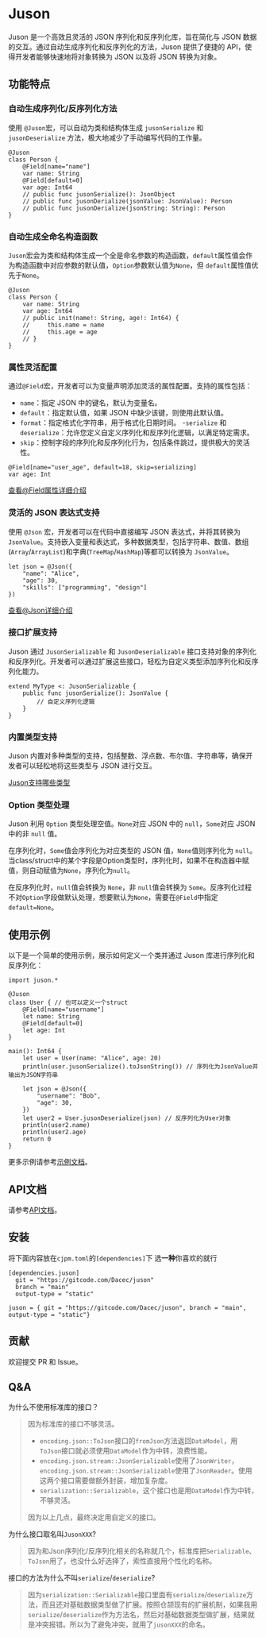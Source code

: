 # Juson

Juson 是一个高效且灵活的 JSON 序列化和反序列化库，旨在简化与 JSON 数据的交互。通过自动生成序列化和反序列化的方法，Juson 提供了便捷的 API，使得开发者能够快速地将对象转换为 JSON 以及将 JSON 转换为对象。

## 功能特点

### 自动生成序列化/反序列化方法

使用 `@Juson`宏，可以自动为类和结构体生成 `jusonSerialize` 和 `jusonDeserialize` 方法，极大地减少了手动编写代码的工作量。

```cj
@Juson
class Person {
    @Field[name="name"]
    var name: String
    @Field[default=0]
    var age: Int64
    // public func jusonSerialize(): JsonObject
    // public func jusonDerialize(jsonValue: JsonValue): Person
    // public func jusonDerialize(jsonString: String): Person
}
```

### 自动生成全命名构造函数

`Juson`宏会为类和结构体生成一个全是命名参数的构造函数，`default`属性值会作为构造函数中对应参数的默认值，`Option`参数默认值为`None`，但 `default`属性值优先于`None`。

```cj
@Juson
class Person {
    var name: String
    var age: Int64
    // public init(name!: String, age!: Int64) {
    //     this.name = name
    //     this.age = age
    // }
}
```

### 属性灵活配置

通过`@Field`宏，开发者可以为变量声明添加灵活的属性配置。支持的属性包括：

- `name`：指定 JSON 中的键名，默认为变量名。
- `default`：指定默认值，如果 JSON 中缺少该键，则使用此默认值。
- `format`：指定格式化字符串，用于格式化日期时间。
 -`serialize` 和 `deserialize`：允许您定义自定义序列化和反序列化逻辑，以满足特定需求。
- `skip`：控制字段的序列化和反序列化行为，包括条件跳过，提供极大的灵活性。

```cj
@Field[name="user_age", default=18, skip=serializing]
var age: Int
```
[查看@Field属性详细介绍](./docs/api.md#field)

### 灵活的 JSON 表达式支持

使用 `@Json` 宏，开发者可以在代码中直接编写 JSON 表达式，并将其转换为 `JsonValue`。支持嵌入变量和表达式，多种数据类型，包括字符串、数值、数组(`Array`/`ArrayList`)和字典(`TreeMap`/`HashMap`)等都可以转换为 `JsonValue`。

```cj
let json = @Json({
    "name": "Alice",
    "age": 30,
    "skills": ["programming", "design"]
})
```
[查看@Json详细介绍](./docs/api.md#json)

### 接口扩展支持

Juson 通过 `JusonSerializable` 和 `JusonDeserializable` 接口支持对象的序列化和反序列化。开发者可以通过扩展这些接口，轻松为自定义类型添加序列化和反序列化能力。

```cj
extend MyType <: JusonSerializable {
    public func jusonSerialize(): JsonValue {
        // 自定义序列化逻辑
    }
}
```

### 内置类型支持

Juson 内置对多种类型的支持，包括整数、浮点数、布尔值、字符串等，确保开发者可以轻松地将这些类型与 JSON 进行交互。

[Juson支持哪些类型](./docs/api.md#extend-jusonserializable)

### Option 类型处理
Juson 利用 `Option` 类型处理空值。`None`对应 JSON 中的 `null`，`Some`对应 JSON 中的非 `null` 值。

在序列化时，`Some`值会序列化为对应类型的 JSON 值，`None`值则序列化为 `null`。当class/struct中的某个字段是Option类型时，序列化时，如果不在构造器中赋值，则自动赋值为`None`，序列化为`null`。

在反序列化时，`null`值会转换为 `None`，非 `null`值会转换为 `Some`。反序列化过程不对`Option`字段做默认处理，想要默认为`None`，需要在`@Field`中指定`default=None`。

## 使用示例

以下是一个简单的使用示例，展示如何定义一个类并通过 Juson 库进行序列化和反序列化：

```cj
import juson.*

@Juson
class User { // 也可以定义一个struct
    @Field[name="username"]
    let name: String
    @Field[default=0]
    let age: Int
}

main(): Int64 {
    let user = User(name: "Alice", age: 20)
    println(user.jusonSerialize().toJsonString()) // 序列化为JsonValue并输出为JSON字符串

    let json = @Json({
        "username": "Bob",
        "age": 30,
    })
    let user2 = User.jusonDeserialize(json) // 反序列化为User对象
    println(user2.name)
    println(user2.age)
    return 0
}
```
更多示例请参考[示例文档](./docs/samples.md)。

## API文档

请参考[API文档](./docs/api.md)。

## 安装
将下面内容放在`cjpm.toml`的`[dependencies]`下
选**一种**你喜欢的就行
```
[dependencies.juson]
  git = "https://gitcode.com/Dacec/juson"
  branch = "main"
  output-type = "static"
```
```
juson = { git = "https://gitcode.com/Dacec/juson", branch = "main", output-type = "static"}
```

## 贡献
欢迎提交 PR 和 Issue。

## Q&A
为什么不使用标准库的接口？

> 因为标准库的接口不够灵活。
> - `encoding.json::ToJson`接口的`fromJson`方法返回`DataModel`，用`ToJson`接口就必须使用`DataModel`作为中转，浪费性能。
> - `encoding.json.stream::JsonSerializable`使用了`JsonWriter`，`encoding.json.stream::JsonSerializable`使用了`JsonReader`。使用这两个接口需要做额外封装，增加复杂度。
> - `serialization::Serializable`，这个接口也是用`DataModel`作为中转，不够灵活。
> 
> 因为以上几点，最终决定用自定义的接口。

为什么接口取名叫`JusonXXX`?

> 因为和Json序列化/反序列化相关的名称就几个，标准库把`Serializable`、`ToJson`用了，也没什么好选择了，索性直接用个性化的名称。

接口的方法为什么不叫`serialize`/`deserialize`?

>因为`serialization::Serializable`接口里面有`serialize`/`deserialize`方法，而且还对基础数据类型做了扩展。按照仓颉现有的扩展机制，如果我用`serialize`/`deserialize`作为方法名，然后对基础数据类型做扩展，结果就是冲突报错。所以为了避免冲突，就用了`jusonXXX`的命名。